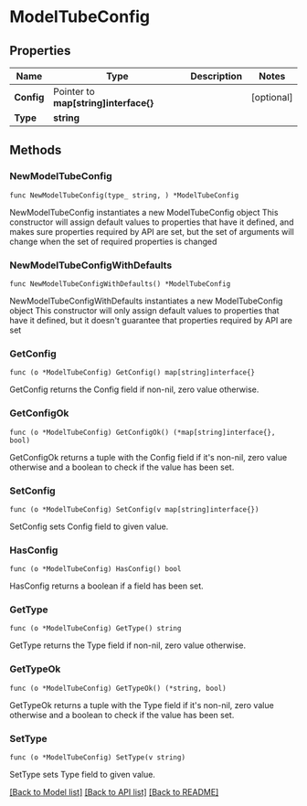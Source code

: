 # ModelTubeConfig

## Properties

Name | Type | Description | Notes
------------ | ------------- | ------------- | -------------
**Config** | Pointer to **map[string]interface{}** |  | [optional] 
**Type** | **string** |  | 

## Methods

### NewModelTubeConfig

`func NewModelTubeConfig(type_ string, ) *ModelTubeConfig`

NewModelTubeConfig instantiates a new ModelTubeConfig object
This constructor will assign default values to properties that have it defined,
and makes sure properties required by API are set, but the set of arguments
will change when the set of required properties is changed

### NewModelTubeConfigWithDefaults

`func NewModelTubeConfigWithDefaults() *ModelTubeConfig`

NewModelTubeConfigWithDefaults instantiates a new ModelTubeConfig object
This constructor will only assign default values to properties that have it defined,
but it doesn't guarantee that properties required by API are set

### GetConfig

`func (o *ModelTubeConfig) GetConfig() map[string]interface{}`

GetConfig returns the Config field if non-nil, zero value otherwise.

### GetConfigOk

`func (o *ModelTubeConfig) GetConfigOk() (*map[string]interface{}, bool)`

GetConfigOk returns a tuple with the Config field if it's non-nil, zero value otherwise
and a boolean to check if the value has been set.

### SetConfig

`func (o *ModelTubeConfig) SetConfig(v map[string]interface{})`

SetConfig sets Config field to given value.

### HasConfig

`func (o *ModelTubeConfig) HasConfig() bool`

HasConfig returns a boolean if a field has been set.

### GetType

`func (o *ModelTubeConfig) GetType() string`

GetType returns the Type field if non-nil, zero value otherwise.

### GetTypeOk

`func (o *ModelTubeConfig) GetTypeOk() (*string, bool)`

GetTypeOk returns a tuple with the Type field if it's non-nil, zero value otherwise
and a boolean to check if the value has been set.

### SetType

`func (o *ModelTubeConfig) SetType(v string)`

SetType sets Type field to given value.



[[Back to Model list]](../README.md#documentation-for-models) [[Back to API list]](../README.md#documentation-for-api-endpoints) [[Back to README]](../README.md)


